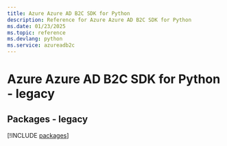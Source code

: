 ```yaml
---
title: Azure Azure AD B2C SDK for Python
description: Reference for Azure Azure AD B2C SDK for Python
ms.date: 01/23/2025
ms.topic: reference
ms.devlang: python
ms.service: azureadb2c
---
```

# Azure Azure AD B2C SDK for Python - legacy
## Packages - legacy
[!INCLUDE [packages](azure-ad-b2c-index.md)]